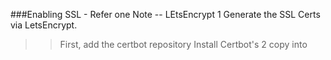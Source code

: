###Enabling SSL - Refer one Note -- LEtsEncrypt1 Generate the SSL Certs via LetsEncrypt.>> First, add the certbot repository>> Install Certbot's2 copy into   